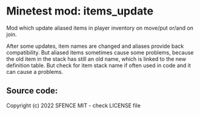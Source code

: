 Minetest mod: items_update
==========================
Mod which update aliased items in player inventory on move/put or/and on join.

After some updates, item names are changed and aliases provide back compatibility.
But aliased items sometimes cause some problems, because the old item in the stack has still an old name, which is linked to the new definition table. But check for item stack name if often used in code and it can cause a problems.

Source code:
--------------------------
Copyright (c) 2022 SFENCE
MIT - check LICENSE file

